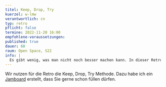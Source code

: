 ```yaml
---
titel: Keep, Drop, Try
kuerzel: w-lmw
verantwortlich: cn
typ: retro
pflicht: false
termine: 2022-11-20 16:00
empfohlene-voraussetzungen:
published: true
dauer: 60
raum: Open Space, S22
info: | 
  Es gibt wenig, was man nicht noch besser machen kann. In dieser Retro zum Kurs geht es darum, unbewusste Qualitäten und Defizite des Kurses, aber auch des eigenen Handelns bewusst zu machen, um in der nächsten Iteration oder im nächsten Kurs darauf reagieren zu können.
---
```


Wir nutzen für die Retro die Keep, Drop, Try Methode. Dazu habe ich ein [Jamboard](https://jamboard.google.com/d/1BBKzal0pgTt3yaBZ_KmUakGx12qMDkfGRIi5E-LCCVM/edit?usp=sharing) erstellt, dass Sie gerne schon füllen dürfen.